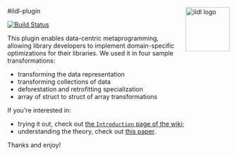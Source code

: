 <img src="http://scala-miniboxing.org/images/ildl-logo.png" alt="ildl logo" width="100" align="right">
#ildl-plugin

[![Build Status](https://travis-ci.org/VladUreche/ildl-plugin.svg)](https://travis-ci.org/VladUreche/ildl-plugin)

This plugin enables data-centric metaprogramming, allowing library developers to implement domain-specific optimizations for their libraries. 
We used it in four sample transformations:
 * transforming the data representation
 * transforming collections of data
 * deforestation and retrofitting specialization
 * array of struct to struct of array transformations

If you're interested in:
 * trying it out, check out [the `Introduction` page of the wiki](https://github.com/miniboxing/ildl-plugin/wiki/Tutorial-|-Introduction);
 * understanding the theory, check out [this paper](http://infoscience.epfl.ch/record/207050?ln=en).

Thanks and enjoy!